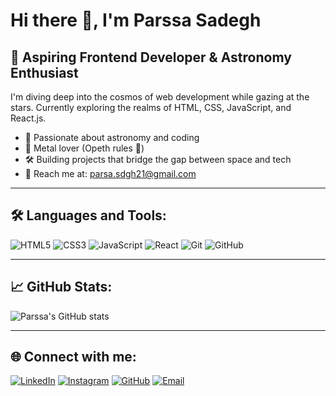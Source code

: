 # Hi there 👋, I'm Parssa Sadegh

## 🚀 Aspiring Frontend Developer & Astronomy Enthusiast

I'm diving deep into the cosmos of web development while gazing at the stars. Currently exploring the realms of HTML, CSS, JavaScript, and React.js.

- 🌌 Passionate about astronomy and coding  
- 🎸 Metal lover (Opeth rules 🤘)  
- 🛠️ Building projects that bridge the gap between space and tech  
- 📧 Reach me at: [parsa.sdgh21@gmail.com](mailto:parsa.sdgh21@gmail.com)

---

## 🛠️ Languages and Tools:

![HTML5](https://img.shields.io/badge/-HTML5-E34F26?style=flat&logo=html5&logoColor=white)
![CSS3](https://img.shields.io/badge/-CSS3-1572B6?style=flat&logo=css3)
![JavaScript](https://img.shields.io/badge/-JavaScript-F7DF1E?style=flat&logo=javascript&logoColor=black)
![React](https://img.shields.io/badge/-React-61DAFB?style=flat&logo=react&logoColor=black)
![Git](https://img.shields.io/badge/-Git-F05032?style=flat&logo=git&logoColor=white)
![GitHub](https://img.shields.io/badge/-GitHub-181717?style=flat&logo=github)

---

## 📈 GitHub Stats:

![Parssa's GitHub stats](https://github-readme-stats.vercel.app/api?username=Parsadgh&show_icons=true&theme=radical)

---

## 🌐 Connect with me:

[![LinkedIn](https://img.shields.io/badge/-LinkedIn-0077B5?style=flat&logo=linkedin&logoColor=white)](https://www.linkedin.com/in/parsa-sadegh-440a572a2)
[![Instagram](https://img.shields.io/badge/-Instagram-E4405F?style=flat&logo=instagram&logoColor=white)](https://instagram.com/parsa.sdgh.dev)
[![GitHub](https://img.shields.io/badge/-GitHub-181717?style=flat&logo=github&logoColor=white)](https://github.com/Parsadgh)
[![Email](https://img.shields.io/badge/-Email-D14836?style=flat&logo=gmail&logoColor=white)](mailto:parsa.sdgh21@gmail.com)
